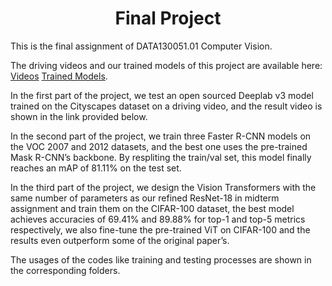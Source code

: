 <h1 align = "center">Final Project</h1>

This is the final assignment of DATA130051.01 Computer Vision.

The driving videos and our trained models of this project are available here: [Videos](https://drive.google.com/drive/folders/1iFgFBGFRjPXXF57c9PZRKXVIl0Xgvkqb?usp=sharing) [Trained Models](https://github.com/Tequila-Sunrise/FDU-Computer-Vision-Final/releases/tag/publish).

In the first part of the project, we test an open sourced Deeplab v3 model trained on the Cityscapes dataset on a driving video, and the result video is shown in the link provided below.

In the second part of the project, we train three Faster R-CNN models on the VOC 2007 and 2012 datasets, and the best one uses the
pre-trained Mask R-CNN’s backbone. By respliting the train/val set, this model finally reaches an mAP of 81.11% on the test set.

In the third part of the project, we design the Vision Transformers with the same number of parameters as our refined ResNet-18 in midterm assignment and train them on the CIFAR-100 dataset, the best model achieves accuracies of 69.41% and 89.88% for top-1 and top-5 metrics respectively, we also fine-tune the pre-trained ViT on CIFAR-100 and the results even outperform some of the original paper’s.

The usages of the codes like training and testing processes are shown in the corresponding folders.

